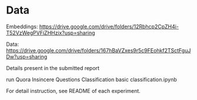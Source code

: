 # Data 
Embeddings: https://drive.google.com/drive/folders/12Rbhcp2CpZH4i-T52VzWegPVFiZHHzix?usp=sharing

Data: https://drive.google.com/drive/folders/167hBaVZxes9r5c9FEohkf2TSctFguJDw?usp=sharing



Details present in the submitted report

run Quora Insincere Questions Classification basic classification.ipynb


For detail instruction, see README of each experiment.
